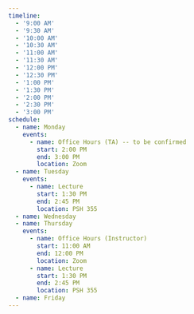 ```yaml
---
timeline:
  - '9:00 AM'
  - '9:30 AM'
  - '10:00 AM'
  - '10:30 AM'
  - '11:00 AM'
  - '11:30 AM'
  - '12:00 PM'
  - '12:30 PM'
  - '1:00 PM'
  - '1:30 PM'
  - '2:00 PM'
  - '2:30 PM'
  - '3:00 PM'
schedule:
  - name: Monday
    events:
      - name: Office Hours (TA) -- to be confirmed
        start: 2:00 PM
        end: 3:00 PM
        location: Zoom
  - name: Tuesday
    events:
      - name: Lecture
        start: 1:30 PM
        end: 2:45 PM
        location: PSH 355
  - name: Wednesday
  - name: Thursday
    events:
      - name: Office Hours (Instructor)
        start: 11:00 AM
        end: 12:00 PM
        location: Zoom	
      - name: Lecture
        start: 1:30 PM
        end: 2:45 PM
        location: PSH 355
  - name: Friday
---
```

